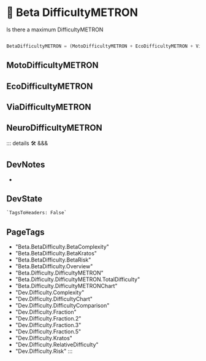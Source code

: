 
# 🔷 <beta>Beta DifficultyMETRON</beta>

Is there a maximum DifficultyMETRON

```py

BetaDifficultyMETRON = (MotoDifficultyMETRON + EcoDifficultyMETRON + ViaDifficultyMETRON + NeuroDifficultyMETRON)

```

## MotoDifficultyMETRON

## EcoDifficultyMETRON

## ViaDifficultyMETRON

## NeuroDifficultyMETRON

::: details 🛠 <dev>&&&</dev>

## DevNotes

-

## DevState

```py
`TagsToHeaders: False`
```

<h2>PageTags</h2>

- "Beta.BetaDifficulty.BetaComplexity"
- "Beta.BetaDifficulty.BetaKratos"
- "Beta.BetaDifficulty.BetaRisk"
- "Beta.BetaDifficulty.Overview"
- "Beta.Difficulty.DifficultyMETRON"
- "Beta.Difficulty.DifficultyMETRON.TotalDifficulty"
- "Beta.Difficulty.DifficultyMETRONChart"
- "Dev.Difficulty.Complexity"
- "Dev.Difficulty.DifficultyChart"
- "Dev.Difficulty.DifficultyComparison"
- "Dev.Difficulty.Fraction"
- "Dev.Difficulty.Fraction.2"
- "Dev.Difficulty.Fraction.3"
- "Dev.Difficulty.Fraction.5"
- "Dev.Difficulty.Kratos"
- "Dev.Difficulty.RelativeDifficulty"
- "Dev.Difficulty.Risk"
:::
